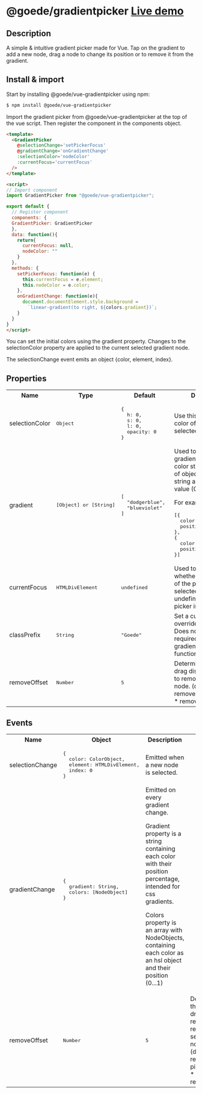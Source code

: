 # @goede/gradientpicker [Live demo](https://gradientpicker.goede.site/ "Live demo")

## Description

A simple & intuitive gradient picker made for Vue. Tap on the gradient to add a new node, drag a node to change its position or to remove it from the gradient.

## Install & import

Start by installing @goede/vue-gradientpicker using npm:

```bash
$ npm install @goede/vue-gradientpicker
```

Import the gradient picker from @goede/vue-gradientpicker at the top of the vue script. Then register the component in the components object.

```html
<template>
  <GradientPicker
    @selectionChange='setPickerFocus'
    @gradientChange='onGradientChange'
    :selectionColor='nodeColor'
    :currentFocus='currentFocus'
  />
</template>

<script>
// Import component
import GradientPicker from "@goede/vue-gradientpicker";

export default {
  // Register component
  components: {
  GradientPicker: GradientPicker
  },
  data: function(){
    return{
      currentFocus: null,
      nodeColor: ""
    }
  },
  methods: {
    setPickerFocus: function(e) {
      this.currentFocus = e.element;
      this.nodeColor = e.color;
    },
    onGradientChange: function(e){
      document.documentElement.style.background =
	    `linear-gradient(to right, ${colors.gradient})`;
    }
  }
}
</script>
```

You can set the initial colors using the gradient property. Changes to the selectionColor property are applied to the current selected gradient node.

The selectionChange event emits an object {color, element, index}.

## Properties

<table>
<tr>
	<th>Name</th>
	<th>Type</th>
	<th>Default</th>
	<th>Description</th>
</tr>
<tr>
	<td>selectionColor</td>
	<td><pre class="javascript">Object</pre></td>
	<td><pre class="javascript">{
  h: 0, 
  s: 0, 
  l: 0, 
  opacity: 0
}</pre></td>
	<td>Use this prop to set the color of the current selected node.</td>
</tr>
<tr>
	<td>gradient</td>
	<td><pre class="javascript">[Object] or [String]</pre></td>
		<td><pre class="javascript">[
  "dodgerblue", 
  "blueviolet"
]</pre></td>
	<td>Used to initialize the gradient. An array of color strings or an array of objects with a color string and a position value (0...1) properties.

For example;

<pre>[{ 
  color: "dodgerblue", 
  position: 0.3 
},
{ 
  color: "blueviolet", 
  position: 0.8 
}]</pre></td>
</tr>
<tr>
	<td>currentFocus</td>
	<td><pre class="javascript">HTMLDivElement</pre></td>
	<td><pre class="javascript">undefined</pre></td>
	<td>Used to determine whether this instance of the picker is selected. Leave undefined if a single picker is used.</td>
</tr>
<tr>
	<td>classPrefix</td>
	<td><pre class="javascript">String</pre></td>
	<td><pre class="javascript">"Goede"</pre></td>
	<td>Set a custom class to override default styling. Does not remove required classes for the gradient picker to function.</td>
</tr>
<tr>
<td>removeOffset</td>
	<td><pre class="javascript">Number</pre></td>
	<td><pre class="javascript">5</pre></td>
	<td>Determines the vertical drag distance required to remove a selected node.
(distance to remove = pickerHeight * removeOffset)</td>
</tr>
</table>

## Events

<table>
<tr>
	<th>Name</th>
	<th>Object</th>
	<th>Description</th>
</tr>
<tr>
	<td>selectionChange</td>
	<td><pre class="javascript">{
  color: ColorObject,
  element: HTMLDivElement,
  index: 0
}</pre></td>
	<td>Emitted when a new node is selected.</td>
</tr>
<tr>
	<td>gradientChange</td>
	<td><pre class="javascript">{
  gradient: String,
  colors: [NodeObject]
}</pre></td>
	<td>Emitted on every gradient change.

Gradient property is a string containing each color with their position percentage, intended for css gradients.

Colors property is an array with NodeObjects, containing each color as an hsl object and their position (0...1)</td>

</tr>
<tr>
<td>removeOffset</td>
	<td><pre class="javascript">Number</pre></td>
	<td><pre class="javascript">5</pre></td>
	<td>Determines the vertical drag distance required to remove a selected node.
(distance to remove = pickerHeight * removeOffset)</td>
</tr>
</table>
